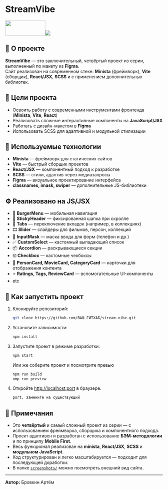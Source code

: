 # StreamVibe

<img src="https://minista.qranoko.jp/assets/images/logo.svg" width="128" height="48" /><img src="https://skillicons.dev/icons?i=jsx,vite,scss,js,figma" />
<!-- Добавьте скриншот главной страницы, если есть -->
<!-- <img src="screenshots/home.png" width="100%" /> -->

## 🚀 О проекте

**StreamVibe** — это заключительный, четвёртый проект из серии, выполненный по макету из **Figma**.  
Сайт реализован на современном стеке: **Minista** (фреймворк), **Vite** (сборщик), **React/JSX**, **SCSS** и с применением дополнительных библиотек.

## 🎯 Цели проекта

- Освоить работу с современными инструментами фронтенда (**Minista**, **Vite**, **React**)
- Реализовать сложные интерактивные компоненты на **JavaScript/JSX**
- Работать с дизайн-макетом в **Figma**
- Использовать SCSS для адаптивной и модульной стилизации

## 🧰 Используемые технологии

- **Minista** — фреймворк для статических сайтов
- **Vite** — быстрый сборщик проектов
- **React/JSX** — компонентный подход к разработке
- **SCSS** — стили, адаптив через медиазапросы
- **Figma** — визуальное проектирование интерфейса
- **classnames, imask, swiper** — дополнительные JS-библиотеки

## ⚙️ Реализовано на JS/JSX

- 🍔 **BurgerMenu** — мобильная навигация
- 📌 **StickyHeader** — фиксированная шапка при скролле
- 🧩 **Tabs** — переключение вкладок (например, в коллекциях)
- 🎞 **Slider** — слайдеры для фильмов, персон, коллекций
- 🧾 **InputMask** — маска ввода для форм (телефон и др.)
- ✅ **CustomSelect** — кастомный выпадающий список
- 📦 **Accordion** — раскрывающиеся секции
- ☑️ **Checkbox** — кастомные чекбоксы
- 🧩 **PersonCard, MovieCard, CategoryCard** — карточки для отображения контента
- ⭐ **Ratings, Tags, ReviewCard** — вспомогательные UI-компоненты
- etc

## 🧪 Как запустить проект

1. Клонируйте репозиторий:
   ```bash
   git clone https://github.com/ВАШ_ГИТХАБ/stream-vibe.git
   ```
2. Установите зависимости:
   ```bash
   npm install
   ```
3. Запустите проект в режиме разработки:
   ```bash
   npm start
   ```
   
   Или же соберите проект и посмотрите превью

   ```bash
   npm run build
   nmp run preview
   ```
   
5. Откройте [http://localhost:port](http://localhost:port) в браузере.

   ```bash
   port, замените на существующий
   ```

## 📝 Примечания

- Это **четвёртый** и самый сложный проект из серии — с использованием фреймворка, сборщика и компонентного подхода.
- Проект адаптивен и разработан c использование **БЭМ-методологии** и по принципу **Mobile First**.
- Весь функционал реализован на **minista**, **React/JSX**, **SCSS** и **модульном JavaScript**.
- Код структурирован и легко масштабируется — подходит для последующей доработки.
- В папке [`screenshots/`](./screenshots/) можно посмотреть внешний вид сайта.

---

**Автор:** Бровкин Артём
